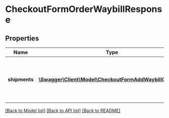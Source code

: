 # CheckoutFormOrderWaybillResponse

## Properties
Name | Type | Description | Notes
------------ | ------------- | ------------- | -------------
**shipments** | [**\Swagger\Client\Model\CheckoutFormAddWaybillCreated[]**](CheckoutFormAddWaybillCreated.md) | List of parcel tracking numbers currently assigned to the order. | [optional] 

[[Back to Model list]](../../README.md#documentation-for-models) [[Back to API list]](../../README.md#documentation-for-api-endpoints) [[Back to README]](../../README.md)

